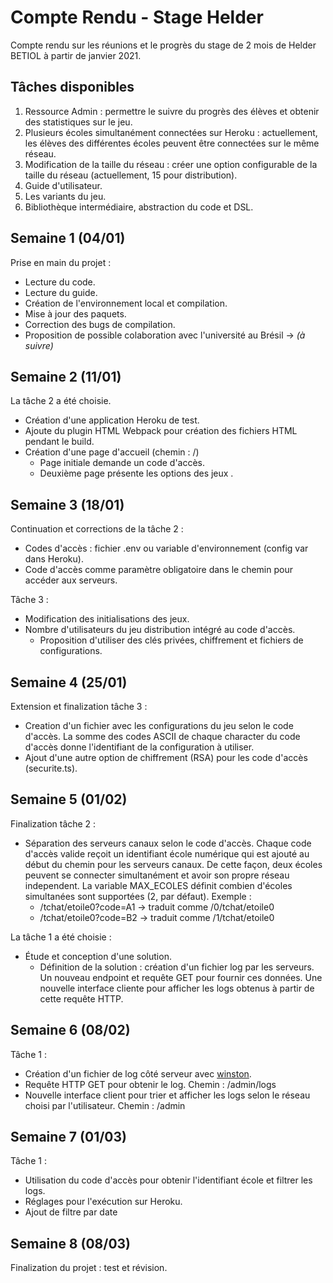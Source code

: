 # Compte Rendu - Stage Helder 

Compte rendu sur les réunions et le progrès du stage de 2 mois de Helder BETIOL à partir de janvier 2021.

## Tâches disponibles
1. Ressource Admin : permettre le suivre du progrès des élèves et obtenir des statistiques sur le jeu.
2. Plusieurs écoles simultanément connectées sur Heroku : actuellement, les élèves des différentes écoles peuvent être connectées sur le même réseau.
3. Modification de la taille du réseau : créer une option configurable de la taille du réseau (actuellement, 15 pour distribution).
4. Guide d'utilisateur.
5. Les variants du jeu.
6. Bibliothèque intermédiaire, abstraction du code et DSL.

## Semaine 1 (04/01) 
Prise en main du projet :
- Lecture du code.
- Lecture du guide.
- Création de l'environnement local et compilation.
- Mise à jour des paquets.
- Correction des bugs de compilation.
- Proposition de possible colaboration avec l'université au Brésil -> *(à suivre)*

## Semaine 2 (11/01)
La tâche 2 a été choisie.
- Création d'une application Heroku de test.
- Ajoute du plugin HTML Webpack pour création des fichiers HTML pendant le build.
- Création d'une page d'accueil (chemin : /)
    - Page initiale demande un code d'accès.
    - Deuxième page présente les options des jeux .
    
## Semaine 3 (18/01)
Continuation et corrections de la tâche 2 :
- Codes d'accès : fichier .env ou variable d'environnement (config var dans Heroku).
- Code d'accès comme paramètre obligatoire dans le chemin pour accéder aux serveurs.

Tâche 3 :
- Modification des initialisations des jeux.
- Nombre d'utilisateurs du jeu distribution intégré au code d'accès.
    - Proposition d'utiliser des clés privées, chiffrement et fichiers de configurations.

## Semaine 4 (25/01)
Extension et finalization tâche 3 :
- Creation d'un fichier avec les configurations du jeu selon le code d'accès. La somme des codes ASCII de chaque character du code d'accès donne l'identifiant de la configuration à utiliser.
- Ajout d'une autre option de chiffrement (RSA) pour les code d'accès (securite.ts).

## Semaine 5 (01/02)
Finalization tâche 2 :
- Séparation des serveurs canaux selon le code d'accès. Chaque code d'accès valide reçoit un identifiant école numérique qui est ajouté au début du chemin pour les serveurs canaux. De cette façon, deux écoles peuvent se connecter simultanément et avoir son propre réseau independent. La variable MAX_ECOLES définit combien d'écoles simultanées sont supportées (2, par défaut). Exemple :
  - /tchat/etoile0?code=A1 -> traduit comme /0/tchat/etoile0
  - /tchat/etoile0?code=B2 -> traduit comme /1/tchat/etoile0

La tâche 1 a été choisie :
- Étude et conception d'une solution.
  - Définition de la solution : création d'un fichier log par les serveurs. Un nouveau endpoint et requête GET pour fournir ces données. Une nouvelle interface cliente pour afficher les logs obtenus à partir de cette requête HTTP. 

## Semaine 6 (08/02)
Tâche 1 :
- Création d'un fichier de log côté serveur avec [winston](https://github.com/winstonjs/winston).
- Requête HTTP GET pour obtenir le log. Chemin : /admin/logs
- Nouvelle interface client pour trier et afficher les logs selon le réseau choisi par l'utilisateur. Chemin : /admin

## Semaine 7 (01/03)
Tâche 1 :
- Utilisation du code d'accès pour obtenir l'identifiant école et filtrer les logs.
- Réglages pour l'exécution sur Heroku.
- Ajout de filtre par date

## Semaine 8 (08/03)
Finalization du projet : test et révision.
